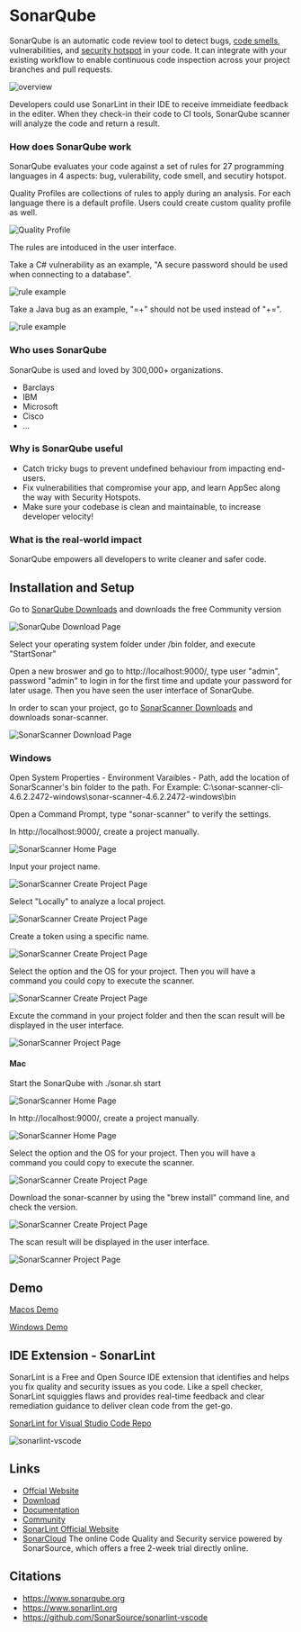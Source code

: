 SonarQube
=========

SonarQube is an automatic code review tool to detect bugs, [code smells](https://en.wikipedia.org/wiki/Code_smell), vulnerabilities, and [security hotspot](https://docs.sonarqube.org/latest/user-guide/security-hotspots/) in your code. It can integrate with your existing workflow to enable continuous code inspection across your project branches and pull requests.

![overview](./images/overview.png)

Developers could use SonarLint in their IDE to receive immeidiate feedback in the editer. 
When they check-in their code to CI tools, SonarQube scanner will analyze the code and return a result.


### How does SonarQube work

SonarQube evaluates your code against a set of rules for 27 programming languages in 4 aspects: bug, vulerability, code smell, and secutiry hotspot.

Quality Profiles are collections of rules to apply during an analysis. For each language there is a default profile. Users could create custom quality profile as well.

![Quality Profile](./images/QualityProfile.png)

The rules are intoduced in the user interface. 

Take a C# vulnerability as an example, "A secure password should be used when connecting to a database".

![rule example](./images/SonarQubeRule2.png "rule example")

Take a Java bug as an example, "=+" should not be used instead of "+=".

![rule example](./images/SonarQubeRule1.png "rule example")

### Who uses SonarQube

SonarQube is used and loved by 300,000+ organizations.
* Barclays
* IBM
* Microsoft
* Cisco
* ...
  
### Why is SonarQube useful

* Catch tricky bugs to prevent undefined behaviour from impacting end-users.
* Fix vulnerabilities that compromise your app, and learn AppSec along the way with Security Hotspots.
* Make sure your codebase is clean and maintainable, to increase developer velocity!

### What is the real-world impact

SonarQube empowers all developers to write cleaner and safer code.

Installation and Setup
----------------------

Go to [SonarQube Downloads](https://www.sonarqube.org/downloads/) and downloads the free Community version

![SonarQube Download Page](./images/SonarQubeInstall1.png)

Select your operating system folder under /bin folder, and execute "StartSonar"

Open a new broswer and go to http://localhost:9000/, type user "admin", password "admin" to login in for the first time and update your password for later usage. Then you have seen the user interface of SonarQube.

In order to scan your project, go to [SonarScanner Downloads](https://docs.sonarqube.org/latest/analysis/scan/sonarscanner/) and downloads sonar-scanner.

![SonarScanner Download Page](./images/SonarQubeInstall2.png)

### Windows


Open System Properties - Environment Varaibles - Path, add the location of SonarScanner's bin folder to the path.
For Example: C:\sonar-scanner-cli-4.6.2.2472-windows\sonar-scanner-4.6.2.2472-windows\bin

Open a Command Prompt, type "sonar-scanner" to verify the settings.
 
In http://localhost:9000/, create a project manually.

![SonarScanner Home Page](./images/SonarQubeInstall3.png)

Input your project name.

![SonarScanner Create Project Page](./images/SonarQubeInstall4.png)

Select "Locally" to analyze a local project.

![SonarScanner Create Project Page](./images/SonarQubeInstall5.png)

Create a token using a specific name.

![SonarScanner Create Project Page](./images/SonarQubeInstall6.png)

Select the option and the OS for your project. Then you will have a command you could copy to execute the scanner.

![SonarScanner Create Project Page](./images/SonarQubeInstall7.png)

Excute the command in your project folder and then the scan result will be displayed in the user interface.

![SonarScanner Project Page](./images/SonarQubeInstall8.png)


#### Mac

Start the SonarQube with ./sonar.sh start

![SonarScanner Home Page](./images/start.png)

In http://localhost:9000/, create a project manually.

![SonarScanner Home Page](./images/SonarQubeInstall3.png)

Select the option and the OS for your project. Then you will have a command you could copy to execute the scanner.

![SonarScanner Create Project Page](./images/1646427955(1).png)

Download the sonar-scanner by using the "brew install" command line, and check the version.

![SonarScanner Create Project Page](./images/installScanner.png)

The scan result will be displayed in the user interface.

![SonarScanner Project Page](./images/homepage.jpg)



Demo
-------
[Macos Demo](https://youtu.be/Rr1uH2Nvths)

[Windows Demo](https://www.youtube.com/watch?v=S4IZRTox1Cw)

IDE Extension - SonarLint
----------------------------
SonarLint is a Free and Open Source IDE extension that identifies and helps you fix quality and security issues as you code. Like a spell checker, SonarLint squiggles flaws and provides real-time feedback and clear remediation guidance to deliver clean code from the get-go.

[SonarLint for Visual Studio Code Repo](https://github.com/SonarSource/sonarlint-vscode)

![sonarlint-vscode](./images/sonarlint-vscode.gif "sonarlint-vscode")

Links
-----

* [Offcial Website](https://www.sonarqube.org)
* [Download](https://www.sonarqube.org/downloads/)
* [Documentation](https://docs.sonarqube.org)
* [Community](https://www.sonarqube.org/community/)
* [SonarLint Official Website](https://www.sonarlint.org/)
* [SonarCloud](www.sonarcloud.io) The online Code Quality and Security service powered by SonarSource, which offers a free 2-week trial directly online. 


Citations
---------
* https://www.sonarqube.org
* https://www.sonarlint.org
* https://github.com/SonarSource/sonarlint-vscode

